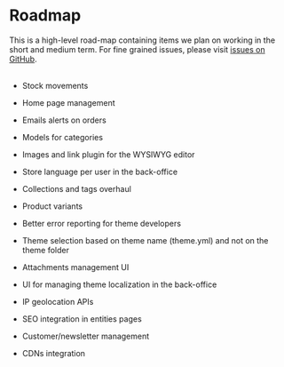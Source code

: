 <!--
  layout: documentation-simple
  title: Roadmap
  -->

Roadmap
=======

<div class="info message">
This is a high-level road-map containing items we plan on working in the short and medium term. For fine grained issues, please visit <a href="https://github.com/mayocat/mayocat-shop/issues?labels=&page=1&state=open">issues on GitHub</a>.
</div>

<br />

- Stock movements
- Home page management
- Emails alerts on orders
- Models for categories
- Images and link plugin for the WYSIWYG editor
- Store language per user in the back-office
- Collections and tags overhaul
- Product variants
- Better error reporting for theme developers


- Theme selection based on theme name (theme.yml) and not on the theme folder
- Attachments management UI
- UI for managing theme localization in the back-office
- IP geolocation APIs
- SEO integration in entities pages
- Customer/newsletter management
- CDNs integration